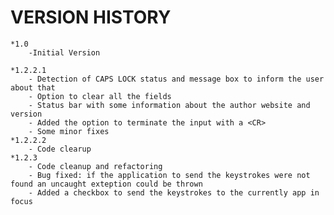 # VERSION HISTORY
	*1.0 
		-Initial Version
	
	*1.2.2.1
		- Detection of CAPS LOCK status and message box to inform the user about that
		- Option to clear all the fields
		- Status bar with some information about the author website and version
		- Added the option to terminate the input with a <CR>
		- Some minor fixes
	*1.2.2.2
		- Code clearup
	*1.2.3
		- Code cleanup and refactoring
		- Bug fixed: if the application to send the keystrokes were not found an uncaught exteption could be thrown
		- Added a checkbox to send the keystrokes to the currently app in focus
